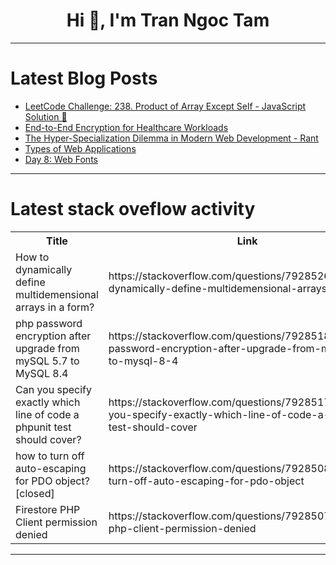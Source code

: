 <h1 align="center">Hi 👋, I'm Tran Ngoc Tam</h1>

---

# Latest Blog Posts 
<!-- BLOG-POST-LIST:START -->
- [LeetCode Challenge: 238. Product of Array Except Self - JavaScript Solution 🚀](https://dev.to/rahulgithubweb/leetcode-challenge-238-product-of-array-except-self-javascript-solution-1l83)
- [End-to-End Encryption for Healthcare Workloads](https://dev.to/ikoh_sylva/end-to-end-encryption-for-healthcare-workloads-1ega)
- [The Hyper-Specialization Dilemma in Modern Web Development - Rant](https://dev.to/alexandrughinea/the-hyper-specialization-dilemma-in-modern-web-development-rant-48p5)
- [Types of Web Applications](https://dev.to/riteshkokam/types-of-web-applications-1d5n)
- [Day 8: Web Fonts](https://dev.to/theoriginalbpc/day-8-web-fonts-i8c)
<!-- BLOG-POST-LIST:END -->

---

# Latest stack oveflow activity
<table>
  <tr><th>Title</th><th>Link</th></tr>
  <!-- STACKOVERFLOW:START --><tr><td>How to dynamically define multidemensional arrays in a form?</td><td>https://stackoverflow.com/questions/79285269/how-to-dynamically-define-multidemensional-arrays-in-a-form</td></tr><tr><td>php password encryption after upgrade from mySQL 5.7 to MySQL 8.4</td><td>https://stackoverflow.com/questions/79285187/php-password-encryption-after-upgrade-from-mysql-5-7-to-mysql-8-4</td></tr><tr><td>Can you specify exactly which line of code a phpunit test should cover?</td><td>https://stackoverflow.com/questions/79285175/can-you-specify-exactly-which-line-of-code-a-phpunit-test-should-cover</td></tr><tr><td>how to turn off auto-escaping for PDO object? [closed]</td><td>https://stackoverflow.com/questions/79285085/how-to-turn-off-auto-escaping-for-pdo-object</td></tr><tr><td>Firestore PHP Client permission denied</td><td>https://stackoverflow.com/questions/79285075/firestore-php-client-permission-denied</td></tr><!-- STACKOVERFLOW:END -->
</table>

---



